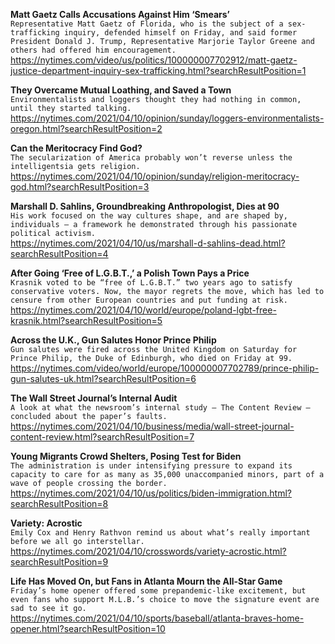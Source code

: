 **Matt Gaetz Calls Accusations Against Him ‘Smears’**\
`Representative Matt Gaetz of Florida, who is the subject of a sex-trafficking inquiry, defended himself on Friday, and said former President Donald J. Trump, Representative Marjorie Taylor Greene and others had offered him encouragement.`\
https://nytimes.com/video/us/politics/100000007702912/matt-gaetz-justice-department-inquiry-sex-trafficking.html?searchResultPosition=1

**They Overcame Mutual Loathing, and Saved a Town**\
`Environmentalists and loggers thought they had nothing in common, until they started talking.`\
https://nytimes.com/2021/04/10/opinion/sunday/loggers-environmentalists-oregon.html?searchResultPosition=2

**Can the Meritocracy Find God?**\
`The secularization of America probably won’t reverse unless the intelligentsia gets religion.`\
https://nytimes.com/2021/04/10/opinion/sunday/religion-meritocracy-god.html?searchResultPosition=3

**Marshall D. Sahlins, Groundbreaking Anthropologist, Dies at 90**\
`His work focused on the way cultures shape, and are shaped by, individuals — a framework he demonstrated through his passionate political activism.`\
https://nytimes.com/2021/04/10/us/marshall-d-sahlins-dead.html?searchResultPosition=4

**After Going ‘Free of L.G.B.T.,’ a Polish Town Pays a Price**\
`Krasnik voted to be “free of L.G.B.T.” two years ago to satisfy conservative voters. Now, the mayor regrets the move, which has led to censure from other European countries and put funding at risk.`\
https://nytimes.com/2021/04/10/world/europe/poland-lgbt-free-krasnik.html?searchResultPosition=5

**Across the U.K., Gun Salutes Honor Prince Philip**\
`Gun salutes were fired across the United Kingdom on Saturday for Prince Philip, the Duke of Edinburgh, who died on Friday at 99.`\
https://nytimes.com/video/world/europe/100000007702789/prince-philip-gun-salutes-uk.html?searchResultPosition=6

**The Wall Street Journal’s Internal Audit**\
`A look at what the newsroom’s internal study — The Content Review — concluded about the paper’s faults.`\
https://nytimes.com/2021/04/10/business/media/wall-street-journal-content-review.html?searchResultPosition=7

**Young Migrants Crowd Shelters, Posing Test for Biden**\
`The administration is under intensifying pressure to expand its capacity to care for as many as 35,000 unaccompanied minors, part of a wave of people crossing the border.`\
https://nytimes.com/2021/04/10/us/politics/biden-immigration.html?searchResultPosition=8

**Variety: Acrostic**\
`Emily Cox and Henry Rathvon remind us about what’s really important before we all go interstellar.`\
https://nytimes.com/2021/04/10/crosswords/variety-acrostic.html?searchResultPosition=9

**Life Has Moved On, but Fans in Atlanta Mourn the All-Star Game**\
`Friday’s home opener offered some prepandemic-like excitement, but even fans who support M.L.B.’s choice to move the signature event are sad to see it go.`\
https://nytimes.com/2021/04/10/sports/baseball/atlanta-braves-home-opener.html?searchResultPosition=10

